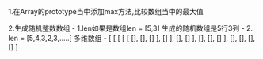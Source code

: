 1.在Array的prototype当中添加max方法,比较数组当中的最大值

2.生成随机整数数组
    - 1.len如果是数组len = [5,3]  生成的随机数组是5行3列
    - 2. len = [5,4,3,2,3,.....] 多维数组
    - [
        [
            [
                [
                    [
                        [],
                        [],
                        []
                    ],
                    []
                ],
                [],
                []
            ],
            [],
            [],
            []
        ],
        [],
        [],
        [],
        []
    ]